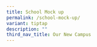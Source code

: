 ```yaml
---
title: School Mock up
permalink: /school-mock-up/
variant: tiptap
description: ""
third_nav_title: Our New Campus
---
```

